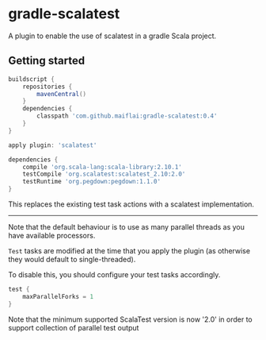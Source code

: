 gradle-scalatest
===========
A plugin to enable the use of scalatest in a gradle Scala project.

Getting started
---------------
```groovy
buildscript {
    repositories {
        mavenCentral()
    }
    dependencies {
        classpath 'com.github.maiflai:gradle-scalatest:0.4'
    }
}

apply plugin: 'scalatest'

dependencies {
    compile 'org.scala-lang:scala-library:2.10.1'
    testCompile 'org.scalatest:scalatest_2.10:2.0'
    testRuntime 'org.pegdown:pegdown:1.1.0'
}
```

This replaces the existing test task actions with a scalatest implementation.

---
Note that the default behaviour is to use as many parallel threads as you have available processors.

`Test` tasks are modified at the time that you apply the plugin (as otherwise they would default to single-threaded).

To disable this, you should configure your test tasks accordingly.

```groovy
test {
    maxParallelForks = 1
}
```

Note that the minimum supported ScalaTest version is now '2.0' in order to support collection of parallel test output
